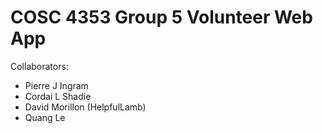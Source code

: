 # COSC 4353 Group 5 Volunteer Web App
Collaborators:
- Pierre J Ingram
- Cordai L Shadie
- David Morillon (HelpfulLamb)
- Quang Le
